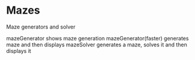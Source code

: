 # Mazes
Maze generators and solver

mazeGenerator shows maze generation
mazeGenerator(faster) generates maze and then displays
mazeSolver generates a maze, solves it and then displays it
